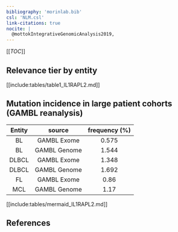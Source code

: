 ```yaml
---
bibliography: 'morinlab.bib'
csl: 'NLM.csl'
link-citations: true
nocite: |
  @mottokIntegrativeGenomicAnalysis2019, 
---
```


[[_TOC_]]




## Relevance tier by entity

[[include:tables/table1_IL1RAPL2.md]]


## Mutation incidence in large patient cohorts (GAMBL reanalysis)

|Entity|source |frequency (%)|
|:------:|:----:|:----:|
|BL|GAMBL Exome |0.575 |
|BL|GAMBL Genome |1.544 |
|DLBCL|GAMBL Exome |1.348 |
|DLBCL|GAMBL Genome |1.692 |
|FL|GAMBL Exome |0.86 |
|MCL|GAMBL Genome |1.17 |


[[include:tables/mermaid_IL1RAPL2.md]]

## References


